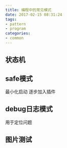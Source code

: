 ```yaml
---
title: 编程中的常见模式
date: 2017-02-15 08:31:24
tags: 
- pattern
- program
categories:
- common
---
```


状态机
---
**safe**模式
---
最小化启动 逐步加入插件

debug日志模式
--- 
用于定位问题

图片测试
---
